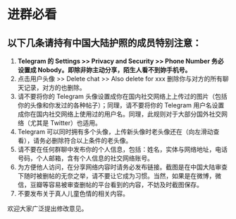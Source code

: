 # 进群必看
## 以下几条请持有中国大陆护照的成员特别注意：
1. **Telegram 的 Settings >> Privacy and Security >> Phone Number 务必设置成 Nobody。即除非妳主动分享，陌生人看不到妳手机号。**
2. 点击用户头像 >> Delete chat >> Also delete for xxx 删除你与对方的所有聊天记录，对方的也删除。
3. 请不要将你的 Telegram 头像设置成你在国内社交网络上上传过的图片（包括你的头像和你发过的各种帖子）；同理，请不要将你的 Telegram 用户名设置成你在国内社交网络上使用过的用户名。同理，此规则对于大部分国外社交网络（尤其是 Twitter）也适用。
4. Telegram 可以同时拥有多个头像，上传新头像时老头像还在（向左滑动查看），请务必删除符合以上条件的老头像。
5. 请不要在任何群聊中发布你的个人信息，包括：姓名，实体与网络地址，电话号码，个人邮箱，含有个人信息的社交网络账号。
6. 为方便他人访问，在分享网络内容时请务必发布链接。截图是在中国大陆审查下随时被删帖的无奈之举，请不要让它成为习惯。当然，如果是在微博，微信，豆瓣等容易被审查删帖的平台看到的内容，不妨及时截图保存。
7. 不要发布关于真人儿童色情的相关内容。

欢迎大家广泛提出修改意见。
